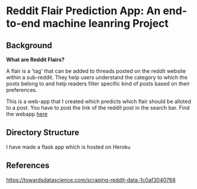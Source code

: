 # Reddit Flair Prediction App: An end-to-end machine leanring Project

## Background 

**What are Reddit Flairs?**

A flair is a 'tag' that can be added to threads posted on the reddit website within a sub-reddit. They help users understand the category to which the posts belong to and help readers filter specific kind of posts based on their preferences.

This is a web-app that I created which predicts which flair should be alloted to a post. You have to post the link of the reddit post in the search bar. Find the webapp [here](https://flair-prediction-app.herokuapp.com/)


## Directory Structure 
I have made a flask app which is hosted on Heroku 

## References

https://towardsdatascience.com/scraping-reddit-data-1c0af3040768

